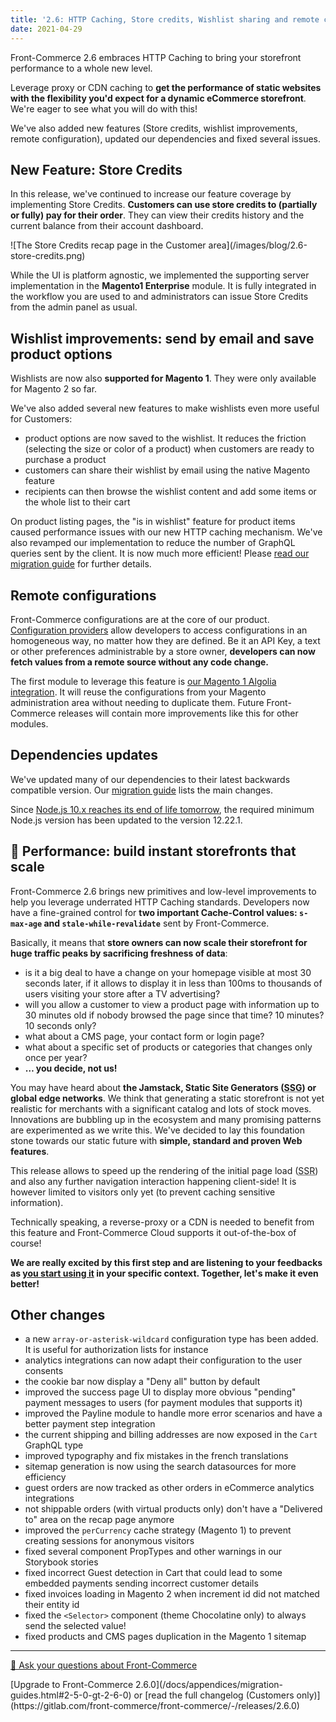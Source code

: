 ```yaml
---
title: '2.6: HTTP Caching, Store credits, Wishlist sharing and remote configurations'
date: 2021-04-29
---
```


Front-Commerce 2.6 embraces HTTP Caching to bring your storefront performance to a whole new level.

Leverage proxy or CDN caching to **get the performance of static websites with the flexibility you'd expect for a dynamic eCommerce storefront**. We're eager to see what you will do with this!

We've also added new features (Store credits, wishlist improvements, remote configuration), updated our dependencies and fixed several issues.

<!-- more -->

## New Feature: Store Credits

In this release, we've continued to increase our feature coverage by implementing Store Credits. **Customers can use store credits to (partially or fully) pay for their order**. They can view their credits history and the current balance from their account dashboard.

<div class="center">
![The Store Credits recap page in the Customer area](/images/blog/2.6-store-credits.png)
</div>

While the UI is platform agnostic, we implemented the supporting server implementation in the **Magento1 Enterprise** module. It is fully integrated in the workflow you are used to and administrators can issue Store Credits from the admin panel as usual.

## Wishlist improvements: send by email and save product options

Wishlists are now also **supported for Magento 1**. They were only available for Magento 2 so far.

We've also added several new features to make wishlists even more useful for Customers:
- product options are now saved to the wishlist. It reduces the friction (selecting the size or color of a product) when customers are ready to purchase a product
- customers can share their wishlist by email using the native Magento feature
- recipients can then browse the wishlist content and add some items or the whole list to their cart

On product listing pages, the "is in wishlist" feature for product items caused performance issues with our new HTTP caching mechanism. We've also revamped our implementation to reduce the number of GraphQL queries sent by the client. It is now much more efficient! Please [read our migration guide](/docs/appendices/migration-guides.html#Wishlist-Provider) for further details.

## Remote configurations

Front-Commerce configurations are at the core of our product. [Configuration providers](/docs/advanced/server/configurations.html) allow developers to access configurations in an homogeneous way, no matter how they are defined. Be it an API Key, a text or other preferences administrable by a store owner, **developers can now fetch values from a remote source without any code change.**

The first module to leverage this feature is [our Magento 1 Algolia integration](/docs/magento1/search-engine.html#Algolia). It will reuse the configurations from your Magento administration area without needing to duplicate them. Future Front-Commerce releases will contain more improvements like this for other modules.

## Dependencies updates

We've updated many of our dependencies to their latest backwards compatible version. Our [migration guide](/docs/appendices/migration-guides.html#Updated-dependencies) lists the main changes.

Since [Node.js 10.x reaches its end of life tomorrow](https://nodejs.org/en/about/releases/), the required minimum Node.js version has been updated to the version 12.22.1.

## 🚀 Performance: build instant storefronts that scale

Front-Commerce 2.6 brings new primitives and low-level improvements to help you leverage underrated HTTP Caching standards. Developers now have a fine-grained control for **two important Cache-Control values: `s-max-age` and `stale-while-revalidate`** sent by Front-Commerce.

Basically, it means that **store owners can now scale their storefront for huge traffic peaks by sacrificing freshness of data**:
- is it a big deal to have a change on your homepage visible at most 30 seconds later, if it allows to display it in less than 100ms to thousands of users visiting your store after a TV advertising?
- will you allow a customer to view a product page with information up to 30 minutes old if nobody browsed the page since that time? 10 minutes? 10 seconds only?
- what about a CMS page, your contact form or login page?
- what about a specific set of products or categories that changes only once per year?
- **… you decide, not us!**

You may have heard about **the Jamstack, Static Site Generators (<abbr title="Static Site Generators">SSG</abbr>) or global edge networks**. We think that generating a static storefront is not yet realistic for merchants with a significant catalog and lots of stock moves. Innovations are bubbling up in the ecosystem and many promising patterns are experimented as we write this. We've decided to lay this foundation stone towards our static future with **simple, standard and proven Web features**.

This release allows to speed up the rendering of the initial page load (<abbr title="Server Side Rendering">SSR</abbr>) and also any further navigation interaction happening client-side! It is however limited to visitors only yet (to prevent caching sensitive information).

Technically speaking, a reverse-proxy or a CDN is needed to benefit from this feature and Front-Commerce Cloud supports it out-of-the-box of course!

**We are really excited by this first step and are listening to your feedbacks as [you start using it](/docs/advanced/performance/cache-control-and-cdn.html) in your specific context. Together, let's make it even better!**

## Other changes

- a new `array-or-asterisk-wildcard` configuration type has been added. It is useful for authorization lists for instance
- analytics integrations can now adapt their configuration to the user consents
- the cookie bar now display a "Deny all" button by default
- improved the success page UI to display more obvious "pending" payment messages to users (for payment modules that supports it)
- improved the Payline module to handle more error scenarios and have a better payment step integration
- the current shipping and billing addresses are now exposed in the `Cart` GraphQL type
- improved typography and fix mistakes in the french translations
- sitemap generation is now using the search datasources for more efficiency
- guest orders are now tracked as other orders in eCommerce analytics integrations
- not shippable orders (with virtual products only) don't have a "Delivered to" area on the recap page anymore
- improved the `perCurrency` cache strategy (Magento 1) to prevent creating sessions for anonymous visitors
- fixed several component PropTypes and other warnings in our Storybook stories
- fixed incorrect Guest detection in Cart that could lead to some embedded payments sending incorrect customer details
- fixed invoices loading in Magento 2 when increment id did not matched their entity id
- fixed the `<Selector>` component (theme Chocolatine only) to always send the selected value!
- fixed products and CMS pages duplication in the Magento 1 sitemap

<hr />
<div class="center">
  <p>
    <a class="link primary button" href="https://www.front-commerce.com/en/contact-us/">💌 Ask your questions about Front-Commerce</a>
  </p>
  <p>
    [Upgrade to Front-Commerce 2.6.0](/docs/appendices/migration-guides.html#2-5-0-gt-2-6-0) or [read the full changelog (Customers only)](https://gitlab.com/front-commerce/front-commerce/-/releases/2.6.0)
  </p>
</div>

